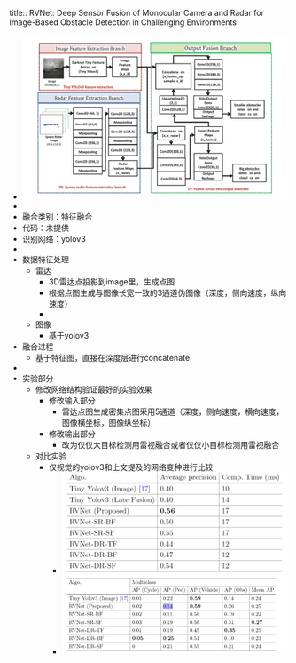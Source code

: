 title:: RVNet: Deep Sensor Fusion of Monocular Camera and Radar for Image-Based Obstacle Detection in Challenging Environments

- ![image.png](../assets/image_1653536952857_0.png)
-
- 融合类别：特征融合
- 代码：未提供
- 识别网络：yolov3
-
- 数据特征处理
	- 雷达
		- 3D雷达点投影到image里，生成点图
		- 根据点图生成与图像长宽一致的3通道伪图像（深度，侧向速度，纵向速度）
		-
	- 图像
		- 基于yolov3
- 融合过程
	- 基于特征图，直接在深度层进行concatenate
-
- 实验部分
	- 修改网络结构验证最好的实验效果
		- 修改输入部分
			- 雷达点图生成密集点图采用5通道（深度，侧向速度，横向速度，图像横坐标，图像纵坐标）
		- 修改输出部分
			- 改为仅仅大目标检测用雷视融合或者仅仅小目标检测用雷视融合
	- 对比实验
		- 仅视觉的yolov3和上文提及的网络变种进行比较
			- ![image.png](../assets/image_1653548655557_0.png)
			- ![image.png](../assets/image_1653548723663_0.png)